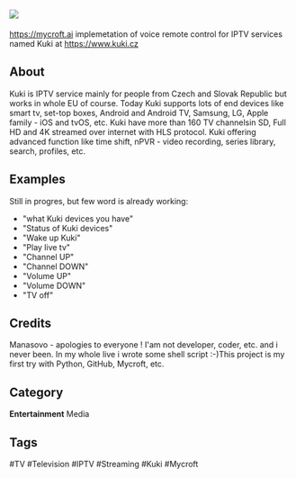 # <img src="https://www.netbox.cz/static/images/kuki-logo.b64a29a801e2.png" align="center"/>

https://mycroft.ai implemetation of voice remote control for IPTV services named Kuki at https://www.kuki.cz

## About
Kuki is IPTV service mainly for people from Czech and Slovak Republic but works in whole EU of course. Today Kuki supports lots of end devices like smart tv, set-top boxes, Android and Android TV, Samsung, LG, Apple family - iOS and tvOS, etc. Kuki have more than 160 TV channelsin SD, Full HD and 4K streamed over internet with HLS protocol. Kuki offering advanced function like  time shift, nPVR - video recording, series library, search, profiles, etc.

## Examples
Still in progres, but few word is already working:

* "what Kuki devices you have"
* "Status of Kuki devices"
* "Wake up Kuki"
* "Play live tv"
* "Channel UP"
* "Channel DOWN"
* "Volume UP"
* "Volume DOWN"
* "TV off"

## Credits
Manasovo - apologies to everyone ! I'am not developer, coder, etc. and i never been. In my whole live i wrote some shell script :-)This project is my first try with Python, GitHub, Mycroft, etc. 

## Category
**Entertainment**
Media

## Tags
#TV
#Television
#IPTV
#Streaming
#Kuki
#Mycroft


